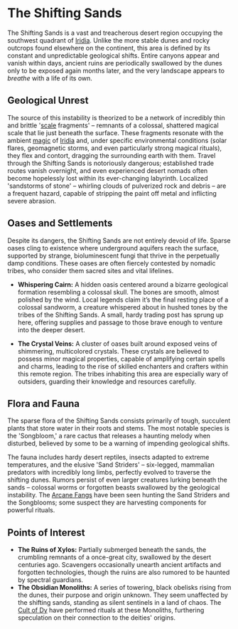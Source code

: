 # The Shifting Sands

The Shifting Sands is a vast and treacherous desert region occupying the southwest quadrant of [Iridia](/geography/world/iridia.md). Unlike the more stable dunes and rocky outcrops found elsewhere on the continent, this area is defined by its constant and unpredictable geological shifts. Entire canyons appear and vanish within days, ancient ruins are periodically swallowed by the dunes only to be exposed again months later, and the very landscape appears to *breathe* with a life of its own.

## Geological Unrest

The source of this instability is theorized to be a network of incredibly thin and brittle '[scale](/geography/landmark/scale.md) fragments' – remnants of a colossal, shattered magical scale that lie just beneath the surface. These fragments resonate with the ambient [magic](/structure/mechanic/magic.md) of [Iridia](/geography/world/iridia.md) and, under specific environmental conditions (solar flares, geomagnetic storms, and even particularly strong magical rituals), they flex and contort, dragging the surrounding earth with them. Travel through the Shifting Sands is notoriously dangerous; established trade routes vanish overnight, and even experienced desert nomads often become hopelessly lost within its ever-changing labyrinth.  Localized 'sandstorms of stone' – whirling clouds of pulverized rock and debris – are a frequent hazard, capable of stripping the paint off metal and inflicting severe abrasion.

## Oases and Settlements

Despite its dangers, the Shifting Sands are not entirely devoid of life. Sparse oases cling to existence where underground aquifers reach the surface, supported by strange, bioluminescent fungi that thrive in the perpetually damp conditions.  These oases are often fiercely contested by nomadic tribes, who consider them sacred sites and vital lifelines.  

*   **Whispering Cairn:**  A hidden oasis centered around a bizarre geological formation resembling a colossal skull. The bones are smooth, almost polished by the wind. Local legends claim it’s the final resting place of a colossal sandworm, a creature whispered about in hushed tones by the tribes of the Shifting Sands. A small, hardy trading post has sprung up here, offering supplies and passage to those brave enough to venture into the deeper desert.

*   **The Crystal Veins:** A cluster of oases built around exposed veins of shimmering, multicolored crystals. These crystals are believed to possess minor magical properties, capable of amplifying certain spells and charms, leading to the rise of skilled enchanters and crafters within this remote region.  The tribes inhabiting this area are especially wary of outsiders, guarding their knowledge and resources carefully.

## Flora and Fauna

The sparse flora of the Shifting Sands consists primarily of tough, succulent plants that store water in their roots and stems.  The most notable species is the 'Songbloom,' a rare cactus that releases a haunting melody when disturbed, believed by some to be a warning of impending geological shifts.

The fauna includes hardy desert reptiles, insects adapted to extreme temperatures, and the elusive 'Sand Striders' – six-legged, mammalian predators with incredibly long limbs, perfectly evolved to traverse the shifting dunes.  Rumors persist of even larger creatures lurking beneath the sands – colossal worms or forgotten beasts swallowed by the geological instability. The [Arcane Fangs](/structure/society/factions/arcane-fangs.md) have been seen hunting the Sand Striders and the Songblooms; some suspect they are harvesting components for powerful rituals.

## Points of Interest

*   **The Ruins of Xylos:** Partially submerged beneath the sands, the crumbling remnants of a once-great city, swallowed by the desert centuries ago.  Scavengers occasionally unearth ancient artifacts and forgotten technologies, though the ruins are also rumored to be haunted by spectral guardians.
*   **The Obsidian Monoliths:** A series of towering, black obelisks rising from the dunes, their purpose and origin unknown. They seem unaffected by the shifting sands, standing as silent sentinels in a land of chaos. The [Cult of Dy](/structure/society/factions/cult-of-dy.md) have performed rituals at these Monoliths, furthering speculation on their connection to the deities' origins.
